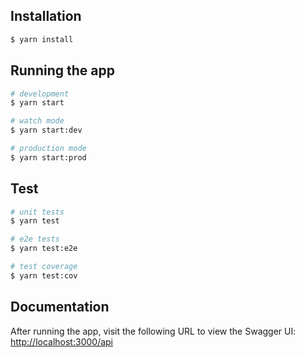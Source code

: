 ## Installation

```bash
$ yarn install
```

## Running the app

```bash
# development
$ yarn start

# watch mode
$ yarn start:dev

# production mode
$ yarn start:prod
```

## Test

```bash
# unit tests
$ yarn test

# e2e tests
$ yarn test:e2e

# test coverage
$ yarn test:cov
```

## Documentation

After running the app, visit the following URL to view the Swagger UI:
[http://localhost:3000/api](http://localhost:3000/api)
